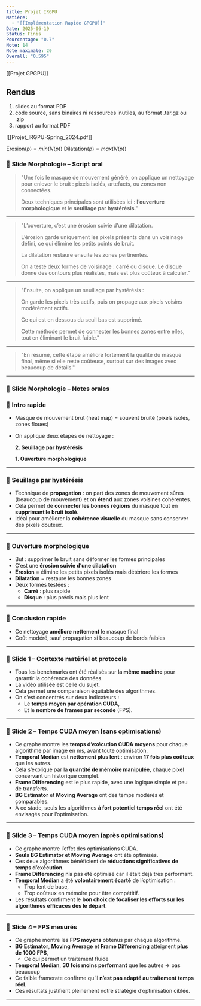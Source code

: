 ```yaml
---
title: Projet IRGPU
Matiére:
  - "[[Implémentation Rapide GPGPU]]"
Date: 2025-06-19
Status: Finis
Pourcentage: "0.7"
Note: 14
Note maximale: 20
Overall: "0.595"
---
```

[[Projet GPGPU]]

## Rendus
1. slides au format PDF
2. code source, sans binaires ni ressources inutiles, au format .tar.gz ou .zip
3. rapport au format PDF
  
![[Projet_IRGPU-Spring_2024.pdf]]

$\text{Erosion}(p)=min(N(p))$
$\text{Dilatation}(p)=max(N(p))$
  
### 🎤 **Slide Morphologie – Script oral**

> "Une fois le masque de mouvement généré, on applique un nettoyage pour enlever le bruit : pixels isolés, artefacts, ou zones non connectées.
> 
> Deux techniques principales sont utilisées ici : **l’ouverture morphologique** et le **seuillage par hystérésis**."
---

> "L’ouverture, c’est une érosion suivie d’une dilatation.
> 
> L’érosion garde uniquement les pixels présents dans un voisinage défini, ce qui élimine les petits points de bruit.
> 
> La dilatation restaure ensuite les zones pertinentes.
> 
> On a testé deux formes de voisinage : carré ou disque. Le disque donne des contours plus réalistes, mais est plus coûteux à calculer."
---

> "Ensuite, on applique un seuillage par hystérésis :
> 
> On garde les pixels très actifs, puis on propage aux pixels voisins modérément actifs.
> 
> Ce qui est en dessous du seuil bas est supprimé.
> 
> Cette méthode permet de connecter les bonnes zones entre elles, tout en éliminant le bruit faible."
---

> "En résumé, cette étape améliore fortement la qualité du masque final, même si elle reste coûteuse, surtout sur des images avec beaucoup de détails."
---
### 📝 **Slide Morphologie – Notes orales**
### 🔹 **Intro rapide**
- Masque de mouvement brut (heat map) = souvent bruité (pixels isolés, zones floues)
- On applique deux étapes de nettoyage :
    
    **2. Seuillage par hystérésis**
    
    **1. Ouverture morphologique**
    
---
### 🔹 **Seuillage par hystérésis**
- Technique de **propagation** : on part des zones de mouvement sûres (beaucoup de mouvement) et on **étend** aux zones voisines cohérentes.
- Cela permet de **connecter les bonnes régions** du masque tout en **supprimant le bruit isolé**.
- Idéal pour améliorer la **cohérence visuelle** du masque sans conserver des pixels douteux.
---
### 🔹 **Ouverture morphologique**
- But : supprimer le bruit sans déformer les formes principales
- C’est une **érosion suivie d’une dilatation**
- **Érosion** = élimine les petits pixels isolés mais détériore les formes
- **Dilatation** = restaure les bonnes zones
- Deux formes testées :
    - **Carré** : plus rapide
    - **Disque** : plus précis mais plus lent
---
### 🔹 **Conclusion rapide**
- Ce nettoyage **améliore nettement** le masque final
- Coût modéré, sauf propagation si beaucoup de bords faibles
---
### 📝 **Slide 1 – Contexte matériel et protocole**
- Tous les benchmarks ont été réalisés sur **la même machine** pour garantir la cohérence des données.
- La vidéo utilisée est celle du sujet.
- Cela permet une comparaison équitable des algorithmes.
- On s’est concentrés sur deux indicateurs :
    - Le **temps moyen par opération CUDA**,
    - Et le **nombre de frames par seconde** (FPS).
---
### 📝 **Slide 2 – Temps CUDA moyen (sans optimisations)**
- Ce graphe montre les **temps d’exécution CUDA moyens** pour chaque algorithme par image en ms, avant toute optimisation.
- **Temporal Median** est **nettement plus lent** : environ **17 fois plus coûteux** que les autres.
- Cela s’explique par la **quantité de mémoire manipulée**, chaque pixel conservant un historique complet.
- **Frame Differencing** est le plus rapide, avec une logique simple et peu de transferts.
- **BG Estimator** et **Moving Average** ont des temps modérés et comparables.
- À ce stade, seuls les algorithmes **à fort potentiel temps réel** ont été envisagés pour l’optimisation.
---
### 📝 **Slide 3 – Temps CUDA moyen (après optimisations)**
- Ce graphe montre l’effet des optimisations CUDA.
- **Seuls BG Estimator et Moving Average** ont été optimisés.
- Ces deux algorithmes bénéficient de **réductions significatives de temps d’exécution**.
- **Frame Differencing** n’a pas été optimisé car il était déjà très performant.
- **Temporal Median** a été **volontairement écarté** de l’optimisation :
    - Trop lent de base,
    - Trop coûteux en mémoire pour être compétitif.
- Les résultats confirment le **bon choix de focaliser les efforts sur les algorithmes efficaces dès le départ**.
---
### 📝 **Slide 4 – FPS mesurés**
- Ce graphe montre les **FPS moyens** obtenus par chaque algorithme.
- **BG Estimator**, **Moving Average** et **Frame Differencing** atteignent **plus de 1000 FPS**,
    - Ce qui permet un traitement fluide
- **Temporal Median**, **30 fois moins performant** que les autres → pas beaucoup
- Ce faible framerate confirme qu’il **n’est pas adapté au traitement temps réel**.
- Ces résultats justifient pleinement notre stratégie d’optimisation ciblée.
---